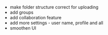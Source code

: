 - make folder structure correct for uploading
- add groups 
- add collaboration feature
- add more settings - user name, profile and all
- smoothen UI
